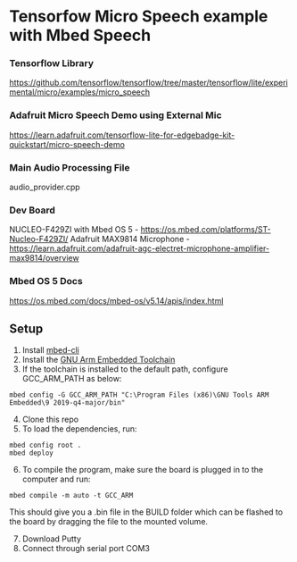 # Tensorfow Micro Speech example with Mbed Speech

### Tensorflow Library
https://github.com/tensorflow/tensorflow/tree/master/tensorflow/lite/experimental/micro/examples/micro_speech

### Adafruit Micro Speech Demo using External Mic
https://learn.adafruit.com/tensorflow-lite-for-edgebadge-kit-quickstart/micro-speech-demo

### Main Audio Processing File
audio_provider.cpp

### Dev Board
NUCLEO-F429ZI with Mbed OS 5 - https://os.mbed.com/platforms/ST-Nucleo-F429ZI/
Adafruit MAX9814 Microphone - https://learn.adafruit.com/adafruit-agc-electret-microphone-amplifier-max9814/overview

### Mbed OS 5 Docs
https://os.mbed.com/docs/mbed-os/v5.14/apis/index.html

## Setup
1. Install [mbed-cli](https://os.mbed.com/docs/mbed-os/v5.9/tutorials/quick-start-offline.html)
2. Install the [GNU Arm Embedded Toolchain](https://developer.arm.com/tools-and-software/open-source-software/developer-tools/gnu-toolchain/gnu-rm/downloads)
3. If the toolchain is installed to the default path, configure GCC_ARM_PATH as below:
```
mbed config -G GCC_ARM_PATH "C:\Program Files (x86)\GNU Tools ARM Embedded\9 2019-q4-major/bin"
```
4. Clone this repo
5. To load the dependencies, run:
```
mbed config root .
mbed deploy
```
6. To compile the program, make sure the board is plugged in to the computer and run:
```
mbed compile -m auto -t GCC_ARM
```

This should give you a .bin file in the BUILD folder which can be flashed to the board by dragging the file
to the mounted volume.

7. Download Putty
8. Connect through serial port COM3
